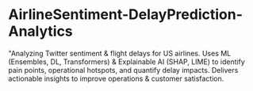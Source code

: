 # AirlineSentiment-DelayPrediction-Analytics
"Analyzing Twitter sentiment &amp; flight delays for US airlines. Uses ML (Ensembles, DL, Transformers) &amp; Explainable AI (SHAP, LIME) to identify pain points, operational hotspots, and quantify delay impacts. Delivers actionable insights to improve operations &amp; customer satisfaction.
